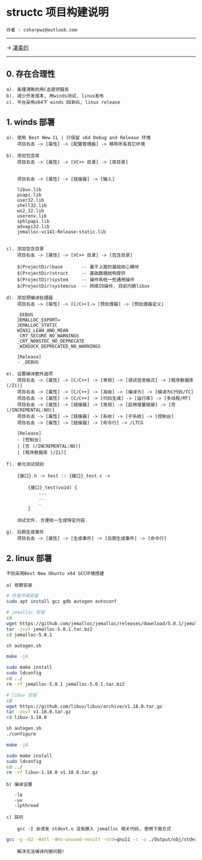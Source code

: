 ﻿# structc 项目构建说明

    作者 : csharpwz@outlook.com

***

-> [凄美的](http://music.163.com/#/m/song?id=436346833&userid=16529894)

***

## 0. 存在合理性

    a). 条理清晰的用C去提供服务
    b). 减少开发成本, 用winds测试, linux发布
    c). 平台采用x64下 winds DEBUG, linux release

## 1. winds 部署

    a). 使用 Best New CL | 只保留 x64 Debug and Release 环境
        项目右击 -> [属性] -> [配置管理器] -> 移除所有其它环境

    b). 添加包含库
        项目右击 -> [属性] -> [VC++ 目录] -> [库目录]


        项目右击 -> [属性] -> [链接器] -> [输入]

		libuv.lib
		psapi.lib
		user32.lib
		shell32.lib
		ws2_32.lib
		userenv.lib
		iphlpapi.lib
		advapi32.lib
		jemalloc-vc141-Release-static.lib

        
    c). 添加包含目录
        项目右击 -> [属性] -> [VC++ 目录] -> [包含目录]

        $(ProjectDir)base       -- 基于上面的基础核心模块
        $(ProjectDir)struct     -- 基础数据结构提供
        $(ProjectDir)system     -- 操作系统一些通用操作
        $(ProjectDir)system/uv  -- 网络IO操作, 目前内嵌libuv

    d). 添加预编译处理器
        项目右击 -> [属性] -> [C/C++]-> [预处理器] -> [预处理器定义]

        _DEBUG
        JEMALLOC_EXPORT=
        JEMALLOC_STATIC
        WIN32_LEAN_AND_MEAN
        _CRT_SECURE_NO_WARNINGS
        _CRT_NONSTDC_NO_DEPRECATE
        _WINSOCK_DEPRECATED_NO_WARNINGS

        [Release]
        - _DEBUG

    e). 设置编译额外选项
        项目右击 -> [属性] -> [C/C++] -> [常规] -> [调试信息格式] -> [程序数据库 (/Zi)]
        项目右击 -> [属性] -> [C/C++] -> [高级] -> [编译为] -> [编译为C代码/TC]
        项目右击 -> [属性] -> [C/C++] -> [代码生成] -> [运行库] -> [多线程/MT]
        项目右击 -> [属性] -> [链接器] -> [常规] -> [启用增量链接] -> [否 (/INCREMENTAL:NO)]
        项目右击 -> [属性] -> [链接器] -> [系统] -> [子系统] -> [控制台]
        项目右击 -> [属性] -> [链接器] -> [命令行] -> /LTCG 

        [Release]
        - [控制台]
        | [否 (/INCREMENTAL:NO)]
        | [程序数据库 (/Zi)]

    f). 单元测试规则

        {接口}.h -> test :: {接口}_test.c ->

            {接口}_test(void) {
                ...
                ..
                .
            }

        测试文件. 方便统一生成特定内容.

    g). 后期生成事件
        项目右击 -> [属性] -> [生成事件] -> [后期生成事件] -> [命令行]

## 2. linux 部署

    不妨采用Best New Ubuntu x64 GCC环境搭建

    a) 依赖安装

```Bash
# 开发环境安装
sudo apt install gcc gdb autogen autoconf

# jemalloc 安装
cd
wget https://github.com/jemalloc/jemalloc/releases/download/5.0.1/jemalloc-5.0.1.tar.bz2
tar -jxvf jemalloc-5.0.1.tar.bz2
cd jemalloc-5.0.1

sh autogen.sh

make -j4

sudo make install
sudo ldconfig
cd ../
rm -rf jemalloc-5.0.1 jemalloc-5.0.1.tar.bz2

# libuv 安装
cd
wget https://github.com/libuv/libuv/archive/v1.18.0.tar.gz
tar -zxvf v1.18.0.tar.gz
cd libuv-1.18.0

sh autogen.sh
./configure

make -j4

sudo make install
sudo ldconfig
cd ../
rm -rf libuv-1.18.0 v1.18.0.tar.gz
```

    b) 编译设置

       -lm 
	   -uv
       -lpthread

    c) 踩坑
        
        gcc -I 会诱发 stdext.o 没有嵌入 jemalloc 相关代码, 使用下面方式

```bash
gcc -g -O2 -Wall -Wno-unused-result -std=gnu11 -c -o ./Output/obj/stdext.o ./structc/system/stdext.c -DJEMALLOC_NO_DEMANGLE
```

		解决无法编译内嵌问题!
